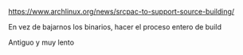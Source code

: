 https://www.archlinux.org/news/srcpac-to-support-source-building/

En vez de bajarnos los binarios, hacer el proceso entero de build

Antiguo y muy lento

